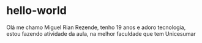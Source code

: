 # hello-world

Olá me chamo Miguel Rian Rezende, tenho 19 anos e adoro tecnologia, estou fazendo atividade da aula, na melhor faculdade que tem Unicesumar
